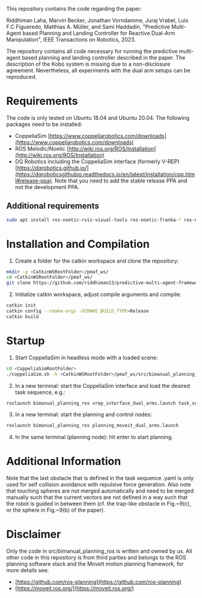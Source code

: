 This repository contains the code regarding the paper:

Riddhiman Laha, Marvin Becker, Jonathan Vorndamme, Juraj Vrabel, Luis F.C Figueredo, Matthias A. Müller, and Sami Haddadin, "Predictive Multi-Agent based Planning and Landing Controller for Reactive Dual-Arm Manipulation", IEEE Transactions on Robotics, 2023.

The repository contains all code necessary for running the predictive multi-agent based planning and landing controller described in the paper. The description of the Kobo system is missing due to a non-disclosure agreement. Nevertheless, all experiments with the dual arm setups can be reproduced.

# Requirements
The code is only tested on Ubuntu 18.04 and Ubuntu 20.04.
The following packages need to be installed:
- CoppeliaSim [https://www.coppeliarobotics.com/downloads](https://www.coppeliarobotics.com/downloads) 
- ROS Melodic/Noetic [http://wiki.ros.org/ROS/Installation](http://wiki.ros.org/ROS/Installation)
- DQ Robotics including the CoppeliaSim interface (formerly V-REP) [https://dqrobotics.github.io/](https://dqroboticsgithubio.readthedocs.io/en/latest/installation/cpp.html#release-ppa). Note that you need to add the stable release PPA and not the development PPA.

## Additional requirements
``` bash
sudo apt install ros-noetic-rviz-visual-tools ros-noetic-franka-* ros-noetic-moveit ros-noetic-moveit-visual-tools ros-noetic-rosparam-shortcuts
```

# Installation and Compilation
1. Create a folder for the catkin workspace and clone the repository:
``` bash
mkdir -p <CatkinWSRootFolder>/pmaf_ws/
cd <CatkinWSRootFolder>/pmaf_ws/
git clone https://github.com/riddhiman13/predictive-multi-agent-framework.git .
```

2. Initialize catkin workspace, adjust compile arguments and compile:
``` bash
catkin init
catkin config --cmake-args -DCMAKE_BUILD_TYPE=Release
catkin build
```

# Startup
1. Start CoppeliaSim in headless mode with a loaded scene:
``` bash
cd <CoppeliaSimRootFolder>
./coppeliaSim.sh -h <CatkinWSRootFolder>/pmaf_ws/src/bimanual_planning_ros/vrep_scenes/dual_arms.ttt
```

2. In a new terminal: start the CoppeliaSim interface and load the desired task sequence, e.g.:
``` bash
roslaunch bimanual_planning_ros vrep_interface_dual_arms.launch task_sequence:=dual_arms_static1
```

3. In a new terminal: start the planning and control nodes:
``` bash
roslaunch bimanual_planning_ros planning_moveit_dual_arms.launch
```

4. In the same terminal (planning node): hit enter to start planning.


# Additional Information
Note that the last obstacle that is defined in the task sequence .yaml is only used for self collision avoidance with repulsive force generation.
Also note that touching spheres are not merged automatically and need to be merged manually such that the current vectors are not defined in a way such that the robot is guided in between them (cf. the trap-like obstacle in Fig.~9(c), or the sphere in Fig.~9(b) of the paper).

# Disclaimer
Only the code in src/bimanual_planning_ros is written and owned by us. All other code in this repository is from third parties and belongs to the ROS planning software stack and the MoveIt motion planning framework, for more details see:
- [https://github.com/ros-planning](https://github.com/ros-planning)
- [https://moveit.ros.org/](https://moveit.ros.org/)

